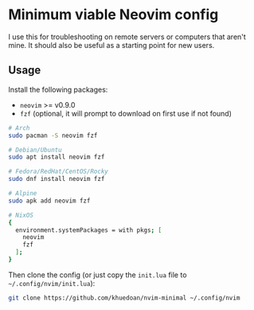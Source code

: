 # Minimum viable Neovim config

I use this for troubleshooting on remote servers or computers that aren't mine.
It should also be useful as a starting point for new users.

## Usage

Install the following packages:

- `neovim` >= v0.9.0
- `fzf` (optional, it will prompt to download on first use if not found)

```sh
# Arch
sudo pacman -S neovim fzf

# Debian/Ubuntu
sudo apt install neovim fzf

# Fedora/RedHat/CentOS/Rocky
sudo dnf install neovim fzf

# Alpine
sudo apk add neovim fzf

# NixOS
{
  environment.systemPackages = with pkgs; [
    neovim
    fzf
  ];
}
```

Then clone the config (or just copy the `init.lua` file to `~/.config/nvim/init.lua`):

```sh
git clone https://github.com/khuedoan/nvim-minimal ~/.config/nvim
```
